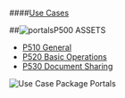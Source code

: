 ####[Use Cases](https://github.com/massiveart/sulu-docs/tree/master/use-cases "Index of Use Cases")

##![portals](https://raw.github.com/massiveart/sulu-docs/master/use-cases/images/package-assets.png)P500 ASSETS

* [P510 General](https://github.com/massiveart/sulu-docs/tree/master/use-cases/p500/p510 "P510 General")
* [P520 Basic Operations](https://github.com/massiveart/sulu-docs/tree/master/use-cases/p500/p520 "P520 Basic Operations")
* [P530 Document Sharing](https://github.com/massiveart/sulu-docs/tree/master/use-cases/p500/p530 "P530 Document Sharing")


![Use Case Package Portals](https://raw.github.com/massiveart/sulu-docs/master/use-cases/images/package-assets-detail.png)